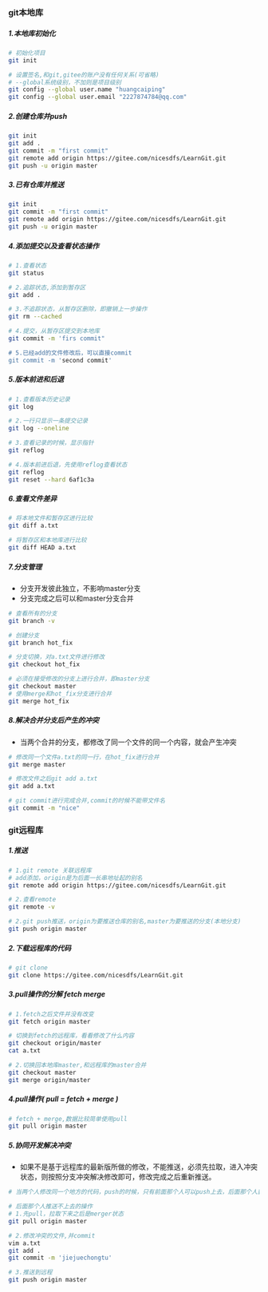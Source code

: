 ### git本地库

##### 1.本地库初始化

```bash
# 初始化项目
git init

# 设置签名,和git,gitee的账户没有任何关系(可省略)
# --global系统级别，不加则是项目级别
git config --global user.name "huangcaiping"
git config --global user.email "2227874784@qq.com"

```

##### 2.创建仓库并push

```bash
git init
git add .
git commit -m "first commit"
git remote add origin https://gitee.com/nicesdfs/LearnGit.git
git push -u origin master
```

##### 3.已有仓库并推送

```bash
git init
git commit -m "first commit"
git remote add origin https://gitee.com/nicesdfs/LearnGit.git
git push -u origin master
```

##### 4.添加提交以及查看状态操作

```bash
# 1.查看状态
git status

# 2.追踪状态,添加到暂存区
git add .

# 3.不追踪状态，从暂存区删除，即撤销上一步操作
git rm --cached

# 4.提交，从暂存区提交到本地库
git commit -m 'firs commit"

# 5.已经add的文件修改后，可以直接commit
git commit -m 'second commit'
```

##### 5.版本前进和后退

```bash
# 1.查看版本历史记录
git log

# 2.一行只显示一条提交记录
git log --oneline

# 3.查看记录的时候，显示指针
git reflog

# 4.版本前进后退，先使用reflog查看状态
git reflog
git reset --hard 6af1c3a
```

##### 6.查看文件差异

```bash
# 将本地文件和暂存区进行比较
git diff a.txt

# 将暂存区和本地库进行比较
git diff HEAD a.txt
```

##### 7.分支管理

- 分支开发彼此独立，不影响master分支
- 分支完成之后可以和master分支合并

```bash
# 查看所有的分支
git branch -v 

# 创建分支
git branch hot_fix

# 分支切换，对a.txt文件进行修改
git checkout hot_fix

# 必须在接受修改的分支上进行合并，即master分支
git checkout master
# 使用merge和hot_fix分支进行合并
git merge hot_fix
```

##### 8.解决合并分支后产生的冲突

- 当两个合并的分支，都修改了同一个文件的同一个内容，就会产生冲突

```bash
# 修改同一个文件a.txt的同一行，在hot_fix进行合并
git merge master

# 修改文件之后git add a.txt
git add a.txt

# git commit进行完成合并,commit的时候不能带文件名
git commit -m "nice"
```



### git远程库

##### 1.推送

```bash
# 1.git remote 关联远程库
# add添加，origin是为后面一长串地址起的别名
git remote add origin https://gitee.com/nicesdfs/LearnGit.git

# 2.查看remote
git remote -v

# 2.git push推送，origin为要推送仓库的别名,master为要推送的分支(本地分支)
git push origin master
```

##### 2.下载远程库的代码

```bash
# git clone
git clone https://gitee.com/nicesdfs/LearnGit.git
```

##### 3.pull操作的分解 fetch  merge

```bash
# 1.fetch之后文件并没有改变
git fetch origin master

# 切换到fetch的远程库，看看修改了什么内容
git checkout origin/master
cat a.txt

# 2.切换回本地库master,和远程库的master合并
git checkout master
git merge origin/master
```

##### 4.pull操作( pull = fetch + merge )

```bash
# fetch + merge,数据比较简单使用pull
git pull origin master
```

##### 5.协同开发解决冲突

- 如果不是基于远程库的最新版所做的修改，不能推送，必须先拉取，进入冲突状态，则按照分支冲突解决修改即可，修改完成之后重新推送。

```bash
# 当两个人修改同一个地方的代码，push的时候，只有前面那个人可以push上去，后面那个人就需要先拉取下来，然后修改内容，再push

# 后面那个人推送不上去的操作
# 1.先pull，拉取下来之后是merger状态
git pull origin master

# 2.修改冲突的文件,并commit
vim a.txt
git add .
git commit -m 'jiejuechongtu'

# 3.推送到远程
git push origin master
```





